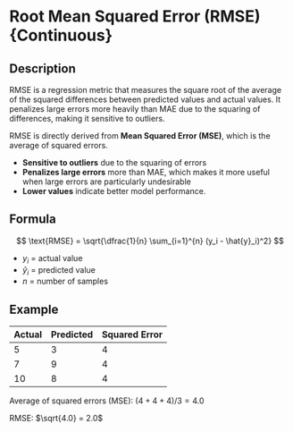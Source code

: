 # Root Mean Squared Error (RMSE) {Continuous}

## Description

RMSE is a regression metric that measures the square root of the average of the squared differences between predicted values and actual values.
It penalizes large errors more heavily than MAE due to the squaring of differences, making it sensitive to outliers.

RMSE is directly derived from **Mean Squared Error (MSE)**, which is the average of squared errors.

- **Sensitive to outliers** due to the squaring of errors
- **Penalizes large errors** more than MAE, which makes it more useful when large errors are particularly undesirable
- **Lower values** indicate better model performance.

## Formula

$$
\text{RMSE} = \sqrt{\dfrac{1}{n} \sum_{i=1}^{n} (y_i - \hat{y}_i)^2}
$$

- $y_i$ = actual value
- $\hat{y}_i$ = predicted value
- $n$ = number of samples

## Example

| Actual | Predicted | Squared Error |
| ------ | --------- | ------------- |
| 5      | 3         | 4             |
| 7      | 9         | 4             |
| 10     | 8         | 4             |

Average of squared errors (MSE): $(4 + 4 + 4) / 3 = 4.0$

RMSE: $\sqrt{4.0} = 2.0$
